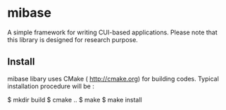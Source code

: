# mibase
A simple framework for writing CUI-based applications. 
Please note that this library is designed for research purpose. 
## Install 
mibase libary uses CMake ( http://cmake.org) for building codes. Typical installation procedure will be : 

 $ mkdir build
 $ cmake ..
 $ make 
 $ make install


